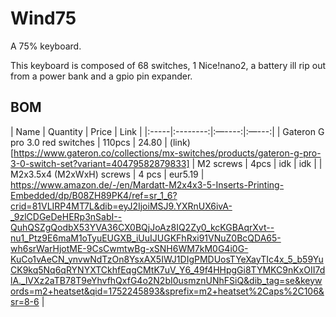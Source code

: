 # Wind75
A 75% keyboard.

This keyboard is composed of 68 switches, 1 Nice!nano2, a battery ill rip out from a power bank and a gpio pin expander.


## BOM
| Name | Quantity | Price | Link | 
|:-----|:--------:|:—----:|:—---:|
| Gateron G pro 3.0 red switches | 110pcs | 24.80 | (link)[https://www.gateron.co/collections/mx-switches/products/gateron-g-pro-3-0-switch-set?variant=40479582879833]
| M2 screws | 4pcs | idk | idk |
| M2x3.5x4 (M2xWxH) screws | 4 pcs | eur5.19 | https://www.amazon.de/-/en/Mardatt-M2x4x3-5-Inserts-Printing-Embedded/dp/B08ZH89PK4/ref=sr_1_6?crid=81VLIRP4MT7L&dib=eyJ2IjoiMSJ9.YXRnUX6ivA-_9zlCDGeDeHERp3nSabI--QuhQSZgQodbX53YVA36CX0BQjJoAz8IQ2Zy0_kcKGBAqrXvt--nu1_Ptz9E6maM1oTyuEUGXB_iUuIJUGKFhRxi91VNuZ0BcQDA65-wh6srWarHjotME-9CsCwmtwBg-xSNH6WM7kM0G4i0G-KuCo1vAeCN_ynvwNdTzOn8YsxAX5IWJ1DIgPMDUosTYeXayTIc4x_5_b59YuCK9kq5Nq6qRYNYXTCkhfEqgCMtK7uV_Y6_49f4HHpgGi8TYMKC9nKxOII7dlA._lVXz2aTB78T9eYhvfhQxfG4o2N2bI0usmznUNhFSiQ&dib_tag=se&keywords=m2+heatset&qid=1752245893&sprefix=m2+heatset%2Caps%2C106&sr=8-6 |